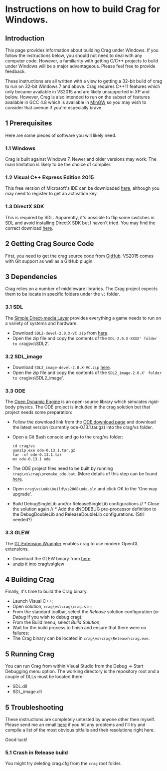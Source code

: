# Instructions on how to build Crag for Windows.

## Introduction

This page provides information about building Crag under Windows. 
If you follow the instructions below, you should not need to deal with any computer code. 
However, a familiarity with getting C/C++ projects to build under Windows will be a major advantageous. 
Please feel free to provide feedback. 

These instructions are all written with a view to getting a 32-bit build of crag to run on 32-bit Windows 7 and above. 
Crag requires C++11 features which only became available in VS2015 and are likely unsupported in XP and below. 
However, Crag is also intended to run on the subset of features available in GCC 4.8 which is available in [MinGW](www.mingw.org) so you may wish to consider that avenue if you're especially brave.

## 1 Prerequisites

Here are some pieces of software you will likely need.

### 1.1 Windows

Crag is built against Windows 7. Newer and older versions may work. The main limitation is likely to be the choice of compiler.

### 1.2 Visual C++ Express Edition 2015

This free version of Microsoft's IDE can be downloaded [here](http://www.microsoft.com/visualstudio/), although you may need to register to get an activation key.

### 1.3 DirectX SDK

This is required by SDL. Apparently, it's possible to flip some switches in SDL and avoid installing DirectX SDK but I haven't tried. 
You may find the correct download [here](http://www.microsoft.com/download/en/details.aspx?displaylang=en&id=6812).

## 2 Getting Crag Source Code

First, you need to get the crag source code from [GitHub](https://github.com/johnmcfarlane/crag).
VS2015 comes with Git support as well as a GitHub plugin.

## 3 Dependencies

Crag relies on a number of middleware libraries. 
The Crag project expects them to be locate in specific folders under the `vc` folder. 

### 3.1 SDL

The [Simple Direct-media Layer](http://www.libsdl.org/) provides everything a game needs to run on a variety of systems and hardware.

  * Download `SDL2-devel-2.0.X-VC.zip` from [here](http://www.libsdl.org/download-2.0.php).
  * Open the zip file and copy the contents of the `SDL-2.0.X-XXXX' folder to `crag\vc\SDL2'.

### 3.2 SDL_image

  * Download `SDL2_image-devel-2.0.X-VC.zip` [here](https://www.libsdl.org/projects/SDL_image/).
  * Open the zip file and copy the contents of the `SDL2_image-2.0.X' folder to `crag\vs\SDL2_image'.

### 3.3 ODE

The [Open Dynamic Engine](http://www.ode.org/) is an open-source library which simulates rigid-body physics.
The ODE project is included in the crag solution but that project needs some preparation:

  * Follow the download link from the [ODE download page](https://bitbucket.org/odedevs/ode/downloads) and download the latest version (currently ode-0.13.1.tar.gz) into the crag/vs folder.
  * Open a Git Bash console and go to the crag/vs folder:
  
    ```
	cd crag/vs
	gunzip.exe ode-0.13.1.tar.gz
	tar -xf ode-0.13.1.tar
	mv ode-0.13.1 ode
	```

  * The ODE project files need to be built by running `crag\vs\crag\premake_ode.bat`. (More details of this step can be found [here](http://opende.sourceforge.net/wiki/index.php/Manual_(Install_and_Use)).
  * Open `crag\vs\ode\build\vs2008\ode.sln` and click OK to the 'One way upgrade'.
  * Build DebugSingleLib and/or ReleaseSingleLib configurations
//  * Close the solution again
//  * Add the dNODEBUG pre-processor definition to the DebugDoubleLib and ReleaseDoubleLib configurations. (Still needed?)

### 3.3 GLEW

The [GL Extension Wrangler](http://glew.sourceforge.net/) enables crag to use modern OpenGL extensions. 

  * Download the GLEW binary from [here](http://glew.sourceforge.net/)
  * unzip it into crag\vs\glew

## 4 Building Crag

Finally, it's time to build the Crag binary. 

  * Launch Visual C++;
  * Open solution, `crag\vs\crag\crag.sln`;
  * From the standard toolbar, select the _Release_ solution configuration (or _Debug_ if you wish to debug crag);
  * From the Build menu, select _Build Solution_;
  * Wait for the build process to finish and ensure that there were no failures;
  * The Crag binary can be located in `crag\vs\crag\Release\crag.exe`.

## 5 Running Crag

You can run Crag from within Visual Studio from the Debug -> Start Debugging menu option.
The working directory is the repository root and a couple of DLLs must be located there:

  * SDL.dll
  * SDL_image.dll

## 5 Troubleshooting

These instructions are completely untested by anyone other then myself. 
Please send me an email [here](http://www.google.com/profiles/110202519902799314719) if you hit any problems and I'll try and compile a list of the most obvious pitfalls and their resolutions right here.

Good luck!

### 5.1 Crash in Release build

You might try deleting crag.cfg from the `crag` root folder.
